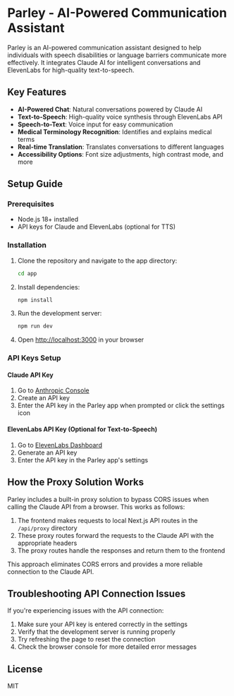 # Parley - AI-Powered Communication Assistant

Parley is an AI-powered communication assistant designed to help individuals with speech disabilities or language barriers communicate more effectively. It integrates Claude AI for intelligent conversations and ElevenLabs for high-quality text-to-speech.

## Key Features

- **AI-Powered Chat**: Natural conversations powered by Claude AI
- **Text-to-Speech**: High-quality voice synthesis through ElevenLabs API
- **Speech-to-Text**: Voice input for easy communication
- **Medical Terminology Recognition**: Identifies and explains medical terms
- **Real-time Translation**: Translates conversations to different languages
- **Accessibility Options**: Font size adjustments, high contrast mode, and more

## Setup Guide

### Prerequisites

- Node.js 18+ installed
- API keys for Claude and ElevenLabs (optional for TTS)

### Installation

1. Clone the repository and navigate to the app directory:
   ```bash
   cd app
   ```

2. Install dependencies:
   ```bash
   npm install
   ```

3. Run the development server:
   ```bash
   npm run dev
   ```

4. Open [http://localhost:3000](http://localhost:3000) in your browser

### API Keys Setup

#### Claude API Key

1. Go to [Anthropic Console](https://console.anthropic.com/account/keys)
2. Create an API key
3. Enter the API key in the Parley app when prompted or click the settings icon

#### ElevenLabs API Key (Optional for Text-to-Speech)

1. Go to [ElevenLabs Dashboard](https://elevenlabs.io/app/api-key)
2. Generate an API key
3. Enter the API key in the Parley app's settings

## How the Proxy Solution Works

Parley includes a built-in proxy solution to bypass CORS issues when calling the Claude API from a browser. This works as follows:

1. The frontend makes requests to local Next.js API routes in the `/api/proxy` directory
2. These proxy routes forward the requests to the Claude API with the appropriate headers
3. The proxy routes handle the responses and return them to the frontend

This approach eliminates CORS errors and provides a more reliable connection to the Claude API.

## Troubleshooting API Connection Issues

If you're experiencing issues with the API connection:

1. Make sure your API key is entered correctly in the settings
2. Verify that the development server is running properly
3. Try refreshing the page to reset the connection
4. Check the browser console for more detailed error messages

## License

MIT
